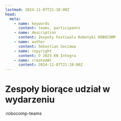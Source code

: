 ```yaml
---
lastmod: 2024-11-07T21:18:00Z
head:
  meta:
    - name: keywords
      content: teams, participants
    - name: description
      content: Zespoły Festiwalu Robotyki ROBOCOMP
    - name: author
      content: Sebastian Soczawa
    - name: copyright
      content: © 2025 KN Integra
    - name: createdAt
      content: 2024-11-07T21:18:00Z
---
```


# Zespoły biorące udział w wydarzeniu

<!-- markdownlint-disable MD003 MD007 -->
:robocomp-teams
<!-- markdownlint-enable MD003 MD007 -->